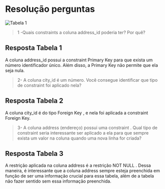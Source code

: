# Resolução perguntas

![Tabela 1](images/tabela1.png)

> 1 -Quais constraints a coluna address_id poderia ter? Por quê?

## Resposta Tabela 1

A coluna address_id possui a constraint Primary Key para que exista um número identificador único. Além disso, a Primary Key não permite que ela seja nula.

> 2- A coluna city_id é um número. Você consegue identificar que tipo de constraint foi aplicado nela?

## Resposta Tabela 2

A coluna city_id é do tipo Foreign Key , e nela foi aplicada a constraint Foreign Key.

> 3- A coluna address (endereço) possui uma constraint . Qual tipo de constraint seria interessante ser aplicado a ela para que sempre exista um valor na coluna quando uma nova linha for criada?

## Resposta Tabela 3

A restrição aplicada na coluna address é a restrição NOT NULL . Dessa maneira, é interessante que a coluna address sempre esteja preenchida em função de ser uma informação crucial para essa tabela, além de a tabela não fazer sentido sem essa informação preenchida.
